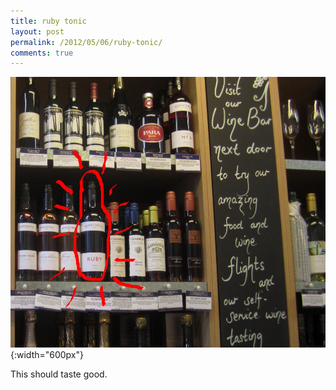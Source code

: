 ```yaml
---
title: ruby tonic
layout: post
permalink: /2012/05/06/ruby-tonic/
comments: true
---
```

![](/images/rubywine.jpg){:width="600px"}

This should taste good.

&nbsp;
